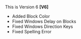 This is Version 6 **[V6]**

* Added Block Color
* Fixed Windows Delay on Blocks
* Fixed Windows Direction Keys
* Fixed Spelling Error
